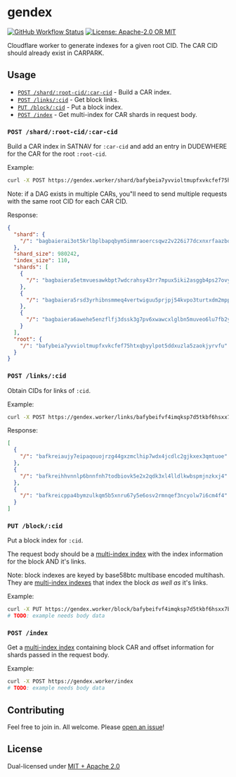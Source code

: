 # gendex

<p>
  <a href="https://github.com/web3-storage/gendex/actions/workflows/release.yml"><img alt="GitHub Workflow Status" src="https://img.shields.io/github/actions/workflow/status/web3-storage/gendex/test.yml?branch=main&style=for-the-badge" /></a>
  <a href="https://github.com/web3-storage/gendex/blob/main/LICENSE.md"><img alt="License: Apache-2.0 OR MIT" src="https://img.shields.io/badge/LICENSE-Apache--2.0%20OR%20MIT-yellow?style=for-the-badge" /></a>
</p>

Cloudflare worker to generate indexes for a given root CID. The CAR CID should already exist in CARPARK.

## Usage

* [`POST /shard/:root-cid/:car-cid`](#post-shardroot-cidcar-cid) - Build a CAR index.
* [`POST /links/:cid`](#post-linkscid) - Get block links.
* [`PUT /block/:cid`](#put-blockcid) - Put a block index.
* [`POST /index`](#post-index) - Get multi-index for CAR shards in request body.

### `POST /shard/:root-cid/:car-cid`

Build a CAR index in SATNAV for `:car-cid` and add an entry in DUDEWHERE for the CAR for the root `:root-cid`.

Example:

```sh
curl -X POST https://gendex.worker/shard/bafybeia7yvvioltmupfxvkcfef75htxqbyylpot5ddxuzla5zaokjyrvfu/bagbaierai3ot5krlbplbapqbym5immraoercsqwz2v226i77dcxnxrfaazbq
```

Note: if a DAG exists in multiple CARs, you"ll need to send multiple requests with the same root CID for each CAR CID.

Response:

```json
{
  "shard": {
    "/": "bagbaierai3ot5krlbplbapqbym5immraoercsqwz2v226i77dcxnxrfaazbq"
  },
  "shard_size": 980242,
  "index_size": 110,
  "shards": [
    {
      "/": "bagbaiera5etmvuesawkbpt7wdcrahsy43rr7mpux5iki2asggb4ps27ovyta"
    },
    {
      "/": "bagbaiera5rsd3yrhibnsmmeq4vertwiguu5prjpj54kvpo3turtxdm2mpp3q"
    },
    {
      "/": "bagbaiera6awehe5enzflfj3dssk3g7pv6xwawcxlglbn5muveo6lu7fb2yrq"
    }
  ],
  "root": {
    "/": "bafybeia7yvvioltmupfxvkcfef75htxqbyylpot5ddxuzla5zaokjyrvfu"
  }
}
```

### `POST /links/:cid`

Obtain CIDs for links of `:cid`.

Example:

```sh
curl -X POST https://gendex.worker/links/bafybeifvf4imqksp7d5tkbf6hsxx7bg5kexbpdojfrl7ibrpi3mzaws3b4
```

Response:

```json
[
  {
    "/": "bafkreiaujy7eipaqouojrzg44gxzmclhip7wdx4jcdlc2gjkxex3qmtuoe"
  },
  {
    "/": "bafkreihhvnnlp6bnnfnh7todbiovk5e2x2qdk3xl4lldlkwbspmjnzkxj4"
  },
  {
    "/": "bafkreicppa4bymzulkqm5b5xnru67y5e6osv2rmnqef3ncyolw7i6cm4f4"
  }
]
```

### `PUT /block/:cid`

Put a block index for `:cid`.

The request body should be a [multi-index index](https://github.com/alanshaw/cardex#multi-index-index) with the index information for the block AND it's links.

Note: block indexes are keyed by base58btc multibase encoded multihash. They are [multi-index indexes](https://github.com/alanshaw/cardex#multi-index-index) that index the block _as well as_ it's links.

Example:

```sh
curl -X PUT https://gendex.worker/block/bafybeifvf4imqksp7d5tkbf6hsxx7bg5kexbpdojfrl7ibrpi3mzaws3b4
# TODO: example needs body data
```

### `POST /index`

Get a [multi-index index](https://github.com/alanshaw/cardex#multi-index-index) containing block CAR and offset information for shards passed in the request body.

Example:

```sh
curl -X POST https://gendex.worker/index
# TODO: example needs body data
```

## Contributing

Feel free to join in. All welcome. Please [open an issue](https://github.com/web3-storage/gendex/issues)!

## License

Dual-licensed under [MIT + Apache 2.0](https://github.com/web3-storage/gendex/blob/main/LICENSE.md)
